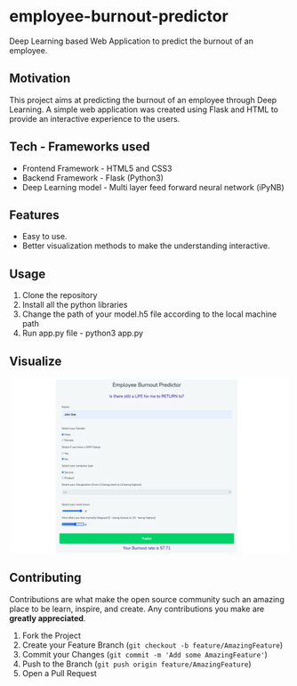 # employee-burnout-predictor
Deep Learning based Web Application to predict the burnout of an employee.

## Motivation
This project aims at predicting the burnout of an employee through Deep Learning. A simple web application was created using Flask and HTML to provide an interactive experience to the users. 

## Tech - Frameworks used
- Frontend Framework - HTML5 and CSS3
- Backend Framework - Flask (Python3)
- Deep Learning model - Multi layer feed forward neural network (iPyNB)

## Features
- Easy to use. 
- Better visualization methods to make the understanding interactive.

## Usage
1. Clone the repository
2. Install all the python libraries
3. Change the path of your model.h5 file according to the local machine path
4. Run app.py file - python3 app.py

## Visualize

![alt text](https://github.com/vickymhs/employee-burnout-predictor/blob/main/Burnout/Page%20layout.png)

## Contributing

Contributions are what make the open source community such an amazing place to be learn, inspire, and create. Any contributions you make are **greatly appreciated**.

1. Fork the Project
2. Create your Feature Branch (`git checkout -b feature/AmazingFeature`)
3. Commit your Changes (`git commit -m 'Add some AmazingFeature'`)
4. Push to the Branch (`git push origin feature/AmazingFeature`)
5. Open a Pull Request
